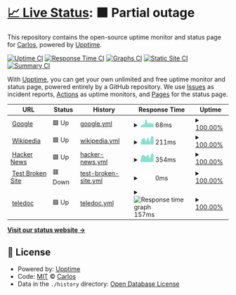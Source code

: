 # [📈 Live Status](https://cruiz.github.io/upptime): <!--live status--> **🟧 Partial outage**

This repository contains the open-source uptime monitor and status page for [Carlos](https://cruiz.github.io/upptime), powered by [Upptime](https://github.com/upptime/upptime).

[![Uptime CI](https://github.com/cruiz/upptime/workflows/Uptime%20CI/badge.svg)](https://github.com/cruiz/upptime/actions?query=workflow%3A%22Uptime+CI%22)
[![Response Time CI](https://github.com/cruiz/upptime/workflows/Response%20Time%20CI/badge.svg)](https://github.com/cruiz/upptime/actions?query=workflow%3A%22Response+Time+CI%22)
[![Graphs CI](https://github.com/cruiz/upptime/workflows/Graphs%20CI/badge.svg)](https://github.com/cruiz/upptime/actions?query=workflow%3A%22Graphs+CI%22)
[![Static Site CI](https://github.com/cruiz/upptime/workflows/Static%20Site%20CI/badge.svg)](https://github.com/cruiz/upptime/actions?query=workflow%3A%22Static+Site+CI%22)
[![Summary CI](https://github.com/cruiz/upptime/workflows/Summary%20CI/badge.svg)](https://github.com/cruiz/upptime/actions?query=workflow%3A%22Summary+CI%22)

With [Upptime](https://upptime.js.org), you can get your own unlimited and free uptime monitor and status page, powered entirely by a GitHub repository. We use [Issues](https://github.com/cruiz/upptime/issues) as incident reports, [Actions](https://github.com/cruiz/upptime/actions) as uptime monitors, and [Pages](https://cruiz.github.io/upptime) for the status page.

<!--start: status pages-->
<!-- This summary is generated by Upptime (https://github.com/upptime/upptime) -->
<!-- Do not edit this manually, your changes will be overwritten -->
<!-- prettier-ignore -->
| URL | Status | History | Response Time | Uptime |
| --- | ------ | ------- | ------------- | ------ |
| <img alt="" src="https://favicons.githubusercontent.com/www.google.com" height="13"> [Google](https://www.google.com) | 🟩 Up | [google.yml](https://github.com/carlosruizf84/upptime/commits/HEAD/history/google.yml) | <details><summary><img alt="Response time graph" src="./graphs/google/response-time-week.png" height="20"> 68ms</summary><br><a href="https://cruiz.github.io/upptime/history/google"><img alt="Response time 77" src="https://img.shields.io/endpoint?url=https%3A%2F%2Fraw.githubusercontent.com%2Fcarlosruizf84%2Fupptime%2FHEAD%2Fapi%2Fgoogle%2Fresponse-time.json"></a><br><a href="https://cruiz.github.io/upptime/history/google"><img alt="24-hour response time 72" src="https://img.shields.io/endpoint?url=https%3A%2F%2Fraw.githubusercontent.com%2Fcarlosruizf84%2Fupptime%2FHEAD%2Fapi%2Fgoogle%2Fresponse-time-day.json"></a><br><a href="https://cruiz.github.io/upptime/history/google"><img alt="7-day response time 68" src="https://img.shields.io/endpoint?url=https%3A%2F%2Fraw.githubusercontent.com%2Fcarlosruizf84%2Fupptime%2FHEAD%2Fapi%2Fgoogle%2Fresponse-time-week.json"></a><br><a href="https://cruiz.github.io/upptime/history/google"><img alt="30-day response time 77" src="https://img.shields.io/endpoint?url=https%3A%2F%2Fraw.githubusercontent.com%2Fcarlosruizf84%2Fupptime%2FHEAD%2Fapi%2Fgoogle%2Fresponse-time-month.json"></a><br><a href="https://cruiz.github.io/upptime/history/google"><img alt="1-year response time 77" src="https://img.shields.io/endpoint?url=https%3A%2F%2Fraw.githubusercontent.com%2Fcarlosruizf84%2Fupptime%2FHEAD%2Fapi%2Fgoogle%2Fresponse-time-year.json"></a></details> | <details><summary><a href="https://cruiz.github.io/upptime/history/google">100.00%</a></summary><a href="https://cruiz.github.io/upptime/history/google"><img alt="All-time uptime 100.00%" src="https://img.shields.io/endpoint?url=https%3A%2F%2Fraw.githubusercontent.com%2Fcarlosruizf84%2Fupptime%2FHEAD%2Fapi%2Fgoogle%2Fuptime.json"></a><br><a href="https://cruiz.github.io/upptime/history/google"><img alt="24-hour uptime 100.00%" src="https://img.shields.io/endpoint?url=https%3A%2F%2Fraw.githubusercontent.com%2Fcarlosruizf84%2Fupptime%2FHEAD%2Fapi%2Fgoogle%2Fuptime-day.json"></a><br><a href="https://cruiz.github.io/upptime/history/google"><img alt="7-day uptime 100.00%" src="https://img.shields.io/endpoint?url=https%3A%2F%2Fraw.githubusercontent.com%2Fcarlosruizf84%2Fupptime%2FHEAD%2Fapi%2Fgoogle%2Fuptime-week.json"></a><br><a href="https://cruiz.github.io/upptime/history/google"><img alt="30-day uptime 100.00%" src="https://img.shields.io/endpoint?url=https%3A%2F%2Fraw.githubusercontent.com%2Fcarlosruizf84%2Fupptime%2FHEAD%2Fapi%2Fgoogle%2Fuptime-month.json"></a><br><a href="https://cruiz.github.io/upptime/history/google"><img alt="1-year uptime 100.00%" src="https://img.shields.io/endpoint?url=https%3A%2F%2Fraw.githubusercontent.com%2Fcarlosruizf84%2Fupptime%2FHEAD%2Fapi%2Fgoogle%2Fuptime-year.json"></a></details>
| <img alt="" src="https://favicons.githubusercontent.com/en.wikipedia.org" height="13"> [Wikipedia](https://en.wikipedia.org) | 🟩 Up | [wikipedia.yml](https://github.com/carlosruizf84/upptime/commits/HEAD/history/wikipedia.yml) | <details><summary><img alt="Response time graph" src="./graphs/wikipedia/response-time-week.png" height="20"> 211ms</summary><br><a href="https://cruiz.github.io/upptime/history/wikipedia"><img alt="Response time 208" src="https://img.shields.io/endpoint?url=https%3A%2F%2Fraw.githubusercontent.com%2Fcarlosruizf84%2Fupptime%2FHEAD%2Fapi%2Fwikipedia%2Fresponse-time.json"></a><br><a href="https://cruiz.github.io/upptime/history/wikipedia"><img alt="24-hour response time 290" src="https://img.shields.io/endpoint?url=https%3A%2F%2Fraw.githubusercontent.com%2Fcarlosruizf84%2Fupptime%2FHEAD%2Fapi%2Fwikipedia%2Fresponse-time-day.json"></a><br><a href="https://cruiz.github.io/upptime/history/wikipedia"><img alt="7-day response time 211" src="https://img.shields.io/endpoint?url=https%3A%2F%2Fraw.githubusercontent.com%2Fcarlosruizf84%2Fupptime%2FHEAD%2Fapi%2Fwikipedia%2Fresponse-time-week.json"></a><br><a href="https://cruiz.github.io/upptime/history/wikipedia"><img alt="30-day response time 208" src="https://img.shields.io/endpoint?url=https%3A%2F%2Fraw.githubusercontent.com%2Fcarlosruizf84%2Fupptime%2FHEAD%2Fapi%2Fwikipedia%2Fresponse-time-month.json"></a><br><a href="https://cruiz.github.io/upptime/history/wikipedia"><img alt="1-year response time 208" src="https://img.shields.io/endpoint?url=https%3A%2F%2Fraw.githubusercontent.com%2Fcarlosruizf84%2Fupptime%2FHEAD%2Fapi%2Fwikipedia%2Fresponse-time-year.json"></a></details> | <details><summary><a href="https://cruiz.github.io/upptime/history/wikipedia">100.00%</a></summary><a href="https://cruiz.github.io/upptime/history/wikipedia"><img alt="All-time uptime 100.00%" src="https://img.shields.io/endpoint?url=https%3A%2F%2Fraw.githubusercontent.com%2Fcarlosruizf84%2Fupptime%2FHEAD%2Fapi%2Fwikipedia%2Fuptime.json"></a><br><a href="https://cruiz.github.io/upptime/history/wikipedia"><img alt="24-hour uptime 100.00%" src="https://img.shields.io/endpoint?url=https%3A%2F%2Fraw.githubusercontent.com%2Fcarlosruizf84%2Fupptime%2FHEAD%2Fapi%2Fwikipedia%2Fuptime-day.json"></a><br><a href="https://cruiz.github.io/upptime/history/wikipedia"><img alt="7-day uptime 100.00%" src="https://img.shields.io/endpoint?url=https%3A%2F%2Fraw.githubusercontent.com%2Fcarlosruizf84%2Fupptime%2FHEAD%2Fapi%2Fwikipedia%2Fuptime-week.json"></a><br><a href="https://cruiz.github.io/upptime/history/wikipedia"><img alt="30-day uptime 100.00%" src="https://img.shields.io/endpoint?url=https%3A%2F%2Fraw.githubusercontent.com%2Fcarlosruizf84%2Fupptime%2FHEAD%2Fapi%2Fwikipedia%2Fuptime-month.json"></a><br><a href="https://cruiz.github.io/upptime/history/wikipedia"><img alt="1-year uptime 100.00%" src="https://img.shields.io/endpoint?url=https%3A%2F%2Fraw.githubusercontent.com%2Fcarlosruizf84%2Fupptime%2FHEAD%2Fapi%2Fwikipedia%2Fuptime-year.json"></a></details>
| <img alt="" src="https://favicons.githubusercontent.com/news.ycombinator.com" height="13"> [Hacker News](https://news.ycombinator.com) | 🟩 Up | [hacker-news.yml](https://github.com/carlosruizf84/upptime/commits/HEAD/history/hacker-news.yml) | <details><summary><img alt="Response time graph" src="./graphs/hacker-news/response-time-week.png" height="20"> 354ms</summary><br><a href="https://cruiz.github.io/upptime/history/hacker-news"><img alt="Response time 343" src="https://img.shields.io/endpoint?url=https%3A%2F%2Fraw.githubusercontent.com%2Fcarlosruizf84%2Fupptime%2FHEAD%2Fapi%2Fhacker-news%2Fresponse-time.json"></a><br><a href="https://cruiz.github.io/upptime/history/hacker-news"><img alt="24-hour response time 391" src="https://img.shields.io/endpoint?url=https%3A%2F%2Fraw.githubusercontent.com%2Fcarlosruizf84%2Fupptime%2FHEAD%2Fapi%2Fhacker-news%2Fresponse-time-day.json"></a><br><a href="https://cruiz.github.io/upptime/history/hacker-news"><img alt="7-day response time 354" src="https://img.shields.io/endpoint?url=https%3A%2F%2Fraw.githubusercontent.com%2Fcarlosruizf84%2Fupptime%2FHEAD%2Fapi%2Fhacker-news%2Fresponse-time-week.json"></a><br><a href="https://cruiz.github.io/upptime/history/hacker-news"><img alt="30-day response time 343" src="https://img.shields.io/endpoint?url=https%3A%2F%2Fraw.githubusercontent.com%2Fcarlosruizf84%2Fupptime%2FHEAD%2Fapi%2Fhacker-news%2Fresponse-time-month.json"></a><br><a href="https://cruiz.github.io/upptime/history/hacker-news"><img alt="1-year response time 343" src="https://img.shields.io/endpoint?url=https%3A%2F%2Fraw.githubusercontent.com%2Fcarlosruizf84%2Fupptime%2FHEAD%2Fapi%2Fhacker-news%2Fresponse-time-year.json"></a></details> | <details><summary><a href="https://cruiz.github.io/upptime/history/hacker-news">100.00%</a></summary><a href="https://cruiz.github.io/upptime/history/hacker-news"><img alt="All-time uptime 100.00%" src="https://img.shields.io/endpoint?url=https%3A%2F%2Fraw.githubusercontent.com%2Fcarlosruizf84%2Fupptime%2FHEAD%2Fapi%2Fhacker-news%2Fuptime.json"></a><br><a href="https://cruiz.github.io/upptime/history/hacker-news"><img alt="24-hour uptime 100.00%" src="https://img.shields.io/endpoint?url=https%3A%2F%2Fraw.githubusercontent.com%2Fcarlosruizf84%2Fupptime%2FHEAD%2Fapi%2Fhacker-news%2Fuptime-day.json"></a><br><a href="https://cruiz.github.io/upptime/history/hacker-news"><img alt="7-day uptime 100.00%" src="https://img.shields.io/endpoint?url=https%3A%2F%2Fraw.githubusercontent.com%2Fcarlosruizf84%2Fupptime%2FHEAD%2Fapi%2Fhacker-news%2Fuptime-week.json"></a><br><a href="https://cruiz.github.io/upptime/history/hacker-news"><img alt="30-day uptime 99.96%" src="https://img.shields.io/endpoint?url=https%3A%2F%2Fraw.githubusercontent.com%2Fcarlosruizf84%2Fupptime%2FHEAD%2Fapi%2Fhacker-news%2Fuptime-month.json"></a><br><a href="https://cruiz.github.io/upptime/history/hacker-news"><img alt="1-year uptime 100.00%" src="https://img.shields.io/endpoint?url=https%3A%2F%2Fraw.githubusercontent.com%2Fcarlosruizf84%2Fupptime%2FHEAD%2Fapi%2Fhacker-news%2Fuptime-year.json"></a></details>
| <img alt="" src="https://favicons.githubusercontent.com/thissitedoesnotexist.koj.co" height="13"> [Test Broken Site](https://thissitedoesnotexist.koj.co) | 🟥 Down | [test-broken-site.yml](https://github.com/carlosruizf84/upptime/commits/HEAD/history/test-broken-site.yml) | <details><summary><img alt="Response time graph" src="./graphs/test-broken-site/response-time-week.png" height="20"> 0ms</summary><br><a href="https://cruiz.github.io/upptime/history/test-broken-site"><img alt="Response time 0" src="https://img.shields.io/endpoint?url=https%3A%2F%2Fraw.githubusercontent.com%2Fcarlosruizf84%2Fupptime%2FHEAD%2Fapi%2Ftest-broken-site%2Fresponse-time.json"></a><br><a href="https://cruiz.github.io/upptime/history/test-broken-site"><img alt="24-hour response time 0" src="https://img.shields.io/endpoint?url=https%3A%2F%2Fraw.githubusercontent.com%2Fcarlosruizf84%2Fupptime%2FHEAD%2Fapi%2Ftest-broken-site%2Fresponse-time-day.json"></a><br><a href="https://cruiz.github.io/upptime/history/test-broken-site"><img alt="7-day response time 0" src="https://img.shields.io/endpoint?url=https%3A%2F%2Fraw.githubusercontent.com%2Fcarlosruizf84%2Fupptime%2FHEAD%2Fapi%2Ftest-broken-site%2Fresponse-time-week.json"></a><br><a href="https://cruiz.github.io/upptime/history/test-broken-site"><img alt="30-day response time 0" src="https://img.shields.io/endpoint?url=https%3A%2F%2Fraw.githubusercontent.com%2Fcarlosruizf84%2Fupptime%2FHEAD%2Fapi%2Ftest-broken-site%2Fresponse-time-month.json"></a><br><a href="https://cruiz.github.io/upptime/history/test-broken-site"><img alt="1-year response time 0" src="https://img.shields.io/endpoint?url=https%3A%2F%2Fraw.githubusercontent.com%2Fcarlosruizf84%2Fupptime%2FHEAD%2Fapi%2Ftest-broken-site%2Fresponse-time-year.json"></a></details> | <details><summary><a href="https://cruiz.github.io/upptime/history/test-broken-site">100.00%</a></summary><a href="https://cruiz.github.io/upptime/history/test-broken-site"><img alt="All-time uptime 100.00%" src="https://img.shields.io/endpoint?url=https%3A%2F%2Fraw.githubusercontent.com%2Fcarlosruizf84%2Fupptime%2FHEAD%2Fapi%2Ftest-broken-site%2Fuptime.json"></a><br><a href="https://cruiz.github.io/upptime/history/test-broken-site"><img alt="24-hour uptime 100.00%" src="https://img.shields.io/endpoint?url=https%3A%2F%2Fraw.githubusercontent.com%2Fcarlosruizf84%2Fupptime%2FHEAD%2Fapi%2Ftest-broken-site%2Fuptime-day.json"></a><br><a href="https://cruiz.github.io/upptime/history/test-broken-site"><img alt="7-day uptime 100.00%" src="https://img.shields.io/endpoint?url=https%3A%2F%2Fraw.githubusercontent.com%2Fcarlosruizf84%2Fupptime%2FHEAD%2Fapi%2Ftest-broken-site%2Fuptime-week.json"></a><br><a href="https://cruiz.github.io/upptime/history/test-broken-site"><img alt="30-day uptime 100.00%" src="https://img.shields.io/endpoint?url=https%3A%2F%2Fraw.githubusercontent.com%2Fcarlosruizf84%2Fupptime%2FHEAD%2Fapi%2Ftest-broken-site%2Fuptime-month.json"></a><br><a href="https://cruiz.github.io/upptime/history/test-broken-site"><img alt="1-year uptime 100.00%" src="https://img.shields.io/endpoint?url=https%3A%2F%2Fraw.githubusercontent.com%2Fcarlosruizf84%2Fupptime%2FHEAD%2Fapi%2Ftest-broken-site%2Fuptime-year.json"></a></details>
| <img alt="" src="https://favicons.githubusercontent.com/teledoc.cl" height="13"> [teledoc](https://teledoc.cl) | 🟩 Up | [teledoc.yml](https://github.com/carlosruizf84/upptime/commits/HEAD/history/teledoc.yml) | <details><summary><img alt="Response time graph" src="./graphs/teledoc/response-time-week.png" height="20"> 157ms</summary><br><a href="https://cruiz.github.io/upptime/history/teledoc"><img alt="Response time 252" src="https://img.shields.io/endpoint?url=https%3A%2F%2Fraw.githubusercontent.com%2Fcarlosruizf84%2Fupptime%2FHEAD%2Fapi%2Fteledoc%2Fresponse-time.json"></a><br><a href="https://cruiz.github.io/upptime/history/teledoc"><img alt="24-hour response time 144" src="https://img.shields.io/endpoint?url=https%3A%2F%2Fraw.githubusercontent.com%2Fcarlosruizf84%2Fupptime%2FHEAD%2Fapi%2Fteledoc%2Fresponse-time-day.json"></a><br><a href="https://cruiz.github.io/upptime/history/teledoc"><img alt="7-day response time 157" src="https://img.shields.io/endpoint?url=https%3A%2F%2Fraw.githubusercontent.com%2Fcarlosruizf84%2Fupptime%2FHEAD%2Fapi%2Fteledoc%2Fresponse-time-week.json"></a><br><a href="https://cruiz.github.io/upptime/history/teledoc"><img alt="30-day response time 252" src="https://img.shields.io/endpoint?url=https%3A%2F%2Fraw.githubusercontent.com%2Fcarlosruizf84%2Fupptime%2FHEAD%2Fapi%2Fteledoc%2Fresponse-time-month.json"></a><br><a href="https://cruiz.github.io/upptime/history/teledoc"><img alt="1-year response time 252" src="https://img.shields.io/endpoint?url=https%3A%2F%2Fraw.githubusercontent.com%2Fcarlosruizf84%2Fupptime%2FHEAD%2Fapi%2Fteledoc%2Fresponse-time-year.json"></a></details> | <details><summary><a href="https://cruiz.github.io/upptime/history/teledoc">100.00%</a></summary><a href="https://cruiz.github.io/upptime/history/teledoc"><img alt="All-time uptime 100.00%" src="https://img.shields.io/endpoint?url=https%3A%2F%2Fraw.githubusercontent.com%2Fcarlosruizf84%2Fupptime%2FHEAD%2Fapi%2Fteledoc%2Fuptime.json"></a><br><a href="https://cruiz.github.io/upptime/history/teledoc"><img alt="24-hour uptime 100.00%" src="https://img.shields.io/endpoint?url=https%3A%2F%2Fraw.githubusercontent.com%2Fcarlosruizf84%2Fupptime%2FHEAD%2Fapi%2Fteledoc%2Fuptime-day.json"></a><br><a href="https://cruiz.github.io/upptime/history/teledoc"><img alt="7-day uptime 100.00%" src="https://img.shields.io/endpoint?url=https%3A%2F%2Fraw.githubusercontent.com%2Fcarlosruizf84%2Fupptime%2FHEAD%2Fapi%2Fteledoc%2Fuptime-week.json"></a><br><a href="https://cruiz.github.io/upptime/history/teledoc"><img alt="30-day uptime 100.00%" src="https://img.shields.io/endpoint?url=https%3A%2F%2Fraw.githubusercontent.com%2Fcarlosruizf84%2Fupptime%2FHEAD%2Fapi%2Fteledoc%2Fuptime-month.json"></a><br><a href="https://cruiz.github.io/upptime/history/teledoc"><img alt="1-year uptime 100.00%" src="https://img.shields.io/endpoint?url=https%3A%2F%2Fraw.githubusercontent.com%2Fcarlosruizf84%2Fupptime%2FHEAD%2Fapi%2Fteledoc%2Fuptime-year.json"></a></details>

<!--end: status pages-->

[**Visit our status website →**](https://cruiz.github.io/upptime)

## 📄 License

- Powered by: [Upptime](https://github.com/upptime/upptime)
- Code: [MIT](./LICENSE) © [Carlos](https://cruiz.github.io/upptime)
- Data in the `./history` directory: [Open Database License](https://opendatacommons.org/licenses/odbl/1-0/)
